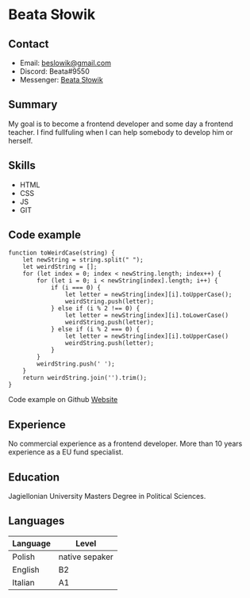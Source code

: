 # Beata Słowik
## Contact
* Email: [beslowik@gmail.com](mailto:beslowik@gmail.com)
* Discord: Beata#9550
* Messenger: [Beata Słowik](https://www.facebook.com/beata.slowik)


## Summary
My goal is to become a frontend developer and some day a frontend teacher. I find fullfuling when I can help somebody to develop him or herself.

## Skills
- HTML
- CSS
- JS
- GIT

## Code example
```
function toWeirdCase(string) {
    let newString = string.split(" ");
    let weirdString = [];
    for (let index = 0; index < newString.length; index++) {
        for (let i = 0; i < newString[index].length; i++) {
            if (i === 0) {
                let letter = newString[index][i].toUpperCase();
                weirdString.push(letter);
            } else if (i % 2 !== 0) {
                let letter = newString[index][i].toLowerCase()
                weirdString.push(letter);
            } else if (i % 2 === 0) {
                let letter = newString[index][i].toUpperCase()
                weirdString.push(letter);
            }
        }
        weirdString.push(' ');
    }
    return weirdString.join('').trim();
}
```
Code example on Github [Website](https://github.com/beaslowik/bhagaskara_website)

## Experience
No commercial experience as a frontend developer. More than 10 years experience as a EU fund specialist.

## Education
Jagiellonian University Masters Degree in Political Sciences.

## Languages
|Language | Level        |
|---------|--------------|
|Polish   |native sepaker|
|English   |B2           |
|Italian   |A1           |
